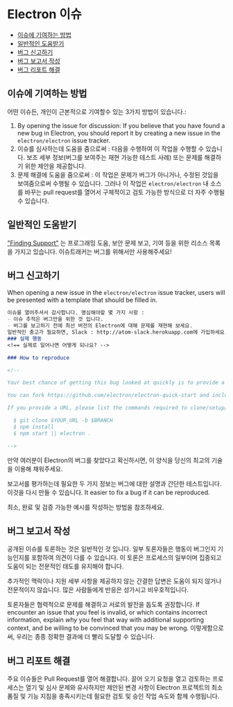 # Electron 이슈

* [이슈에 기여하는 방법](#how-to-contribute-in-issues)
* [일반적인 도움받기](#asking-for-general-help)
* [버그 신고하기](#submitting-a-bug-report)
* [버그 보고서 작성](#triaging-a-bug-report)
* [버그 리포트 해결](#resolving-a-bug-report)

## 이슈에 기여하는 방법

어떤 이슈든, 개인이 근본적으로 기여할수 있는 3가지 방법이 있습니다.:

1. By opening the issue for discussion: If you believe that you have found a new bug in Electron, you should report it by creating a new issue in the `electron/electron` issue tracker.
2. 이슈를 심사하는데 도움을 줌으로써 : 다음을 수행하여 이 작업을 수행할 수 있습니다. 보조 세부 정보(버그를 보여주는 재현 가능한 테스트 사례) 또는 문제를 해결하기 위한 제안을 제공합니다.
3. 문제 해결에 도움을 줌으로써 : 이 작업은 문제가 버그가 아니거나, 수정된 것임을 보여줌으로써 수행될 수 있습니다. 그러나 이 작업은 `electron/electron` 내 소스를 바꾸는 pull request를 열어서 구체적이고 검토 가능한 방식으로 더 자주 수행될 수 있습니다.

## 일반적인 도움받기

["Finding Support"](../tutorial/support.md#finding-support) 는 프로그래밍 도움, 보안 문제 보고, 기여 등을 위한 리소스 목록을 가지고 있습니다. 이슈트래커는 버그를 위해서만 사용해주세요!

## 버그 신고하기

When opening a new issue in the `electron/electron` issue tracker, users will be presented with a template that should be filled in.

```markdown
이슈를 열어주셔서 감사합니다. 명심해야할 몇 가지 사항 :
- 이슈 추적은 버그만을 위한 것 입니다.
- 버그를 보고하기 전에 최선 버전의 Electron에 대해 문제를 재현해 보세요.
일반적인 충고가 필요하면, Slack : http://atom-slack.herokuapp.com에 가입하세요. -->
### 실제 행동
<!== 실제로 일어나면 어떻게 되나요? -->

### How to reproduce

<!--

Your best chance of getting this bug looked at quickly is to provide a REPOSITORY that can be cloned and run.

You can fork https://github.com/electron/electron-quick-start and include a link to the branch with your changes.

If you provide a URL, please list the commands required to clone/setup/run your repo e.g.

  $ git clone $YOUR_URL -b $BRANCH
  $ npm install
  $ npm start || electron .

-->
```

만약 여러분이 Electron의 버그를 찾았다고 확신하시면, 이 양식을 당신의 최고의 기술을 이용해 채워주세요.

보고서를 평가하는데 필요한 두 가지 정보는 버그에 대한 설명과 간단한 테스트입니다. 이것을 다시 만들 수 있습니다. It easier to fix a bug if it can be reproduced.

최소, 완료 및 검증 가능한 예시를 작성하는 방법을 참조하세요.

## 버그 보고서 작성

공개된 이슈를 토론하는 것은 일반적인 것 입니다. 일부 토론자들은 행동이 버그인지 기능인지를 포함하여 의견이 다를 수 있습니다. 이 토론은 프로세스의 일부이며 집중되고 도움이 되는 전문적인 태도를 유지해야 합니다.

추가적인 맥락이나 지원 세부 사항을 제공하지 않는 간결한 답변은 도움이 되지 않거나 전문적이지 않습니다. 많은 사람들에게 반응은 성가시고 비우호적입니다.

토론자들은 협력적으로 문제를 해결하고 서로의 발전을 돕도록 권장합니다. If encounter an issue that you feel is invalid, or which contains incorrect information, explain *why* you feel that way with additional supporting context, and be willing to be convinced that you may be wrong. 이렇게함으로써, 우리는 종종 정확한 결과에 더 빨리 도달할 수 있습니다.

## 버그 리포트 해결

주요 이슈들은 Pull Request를 열어 해결합니다. 끌어 오기 요청을 열고 검토하는 프로세스는 열기 및 심사 문제와 유사하지만 제안된 변경 사항이 Electron 프로젝트의 최소 품질 및 기능 지침을 충족시키는데 필요한 검토 및 승인 작업 속도와 함께 수행됩니다.
